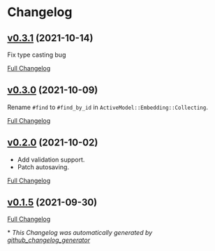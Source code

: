 # Changelog

## [v0.3.1](https://github.com/mansakondo/activemodel-embedding/tree/v0.3.1) (2021-10-14)
Fix type casting bug

[Full Changelog](https://github.com/mansakondo/activemodel-embedding/compare/v0.3.0...v0.3.1)

## [v0.3.0](https://github.com/mansakondo/activemodel-embedding/tree/v0.3.0) (2021-10-09)

Rename `#find` to `#find_by_id` in `ActiveModel::Embedding::Collecting`.

[Full Changelog](https://github.com/mansakondo/activemodel-embedding/compare/v0.2.0...v0.3.0)

## [v0.2.0](https://github.com/mansakondo/activemodel-embedding/tree/v0.2.0) (2021-10-02)

- Add validation support.
- Patch autosaving.

[Full Changelog](https://github.com/mansakondo/activemodel-embedding/compare/v0.1.5...v0.2.0)

## [v0.1.5](https://github.com/mansakondo/activemodel-embedding/tree/v0.1.5) (2021-09-30)

[Full Changelog](https://github.com/mansakondo/activemodel-embedding/compare/11b0d2d634fc24a5371c0bb3542dd1c7aaa2a7df...v0.1.5)


\* *This Changelog was automatically generated by [github_changelog_generator](https://github.com/github-changelog-generator/github-changelog-generator)*
